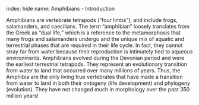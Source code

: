 index: hide
name: Amphibians - Introduction

Amphibians are vertebrate tetrapods (“four limbs”), and include frogs, salamanders, and caecilians. The term “amphibian” loosely translates from the Greek as “dual life,” which is a reference to the metamorphosis that many frogs and salamanders undergo and the unique mix of aquatic and terrestrial phases that are required in their life cycle. In fact, they cannot stray far from water because their reproduction is intimately tied to aqueous environments. Amphibians evolved during the Devonian period and were the earliest terrestrial tetrapods. They represent an evolutionary transition from water to land that occurred over many millions of years. Thus, the Amphibia are the only living true vertebrates that have made a transition from water to land in both their ontogeny (life development) and phylogeny (evolution). They have not changed much in morphology over the past 350 million years!
